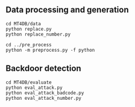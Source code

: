## Data processing and generation
```
cd MT4DB/data
python replace.py
python replace_number.py

cd ../pre_process
python -m preprocess.py -f python
```

## Backdoor detection
```
cd MT4DB/evaluate
python eval_attack.py
python eval_attack_badcode.py 
python eval_attack_number.py 
```